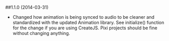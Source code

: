 ##1.1.0 (2014-03-31)

- Changed how animation is being synced to audio to be cleaner and standardized with the updated Animation library. See initialize() function for the change if you are using CreateJS. Pixi projects should be fine without changing anything.